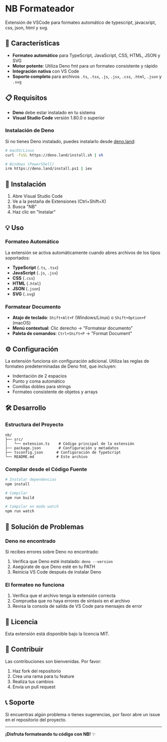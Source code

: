 # NB Formateador

Extensión de VSCode para formateo automático de typescript, javacsript, css,
json, html y svg.

## 🚀 Características

- **Formateo automático** para TypeScript, JavaScript, CSS, HTML, JSON y SVG
- **Motor potente**: Utiliza Deno fmt para un formateo consistente y rápido
- **Integración nativa** con VS Code
- **Soporte completo** para archivos `.ts`, `.tsx`, `.js`, `.jsx`, `.css`,
  `.html`, `.json` y `.svg`

## 📋 Requisitos

- **Deno** debe estar instalado en tu sistema
- **Visual Studio Code** versión 1.80.0 o superior

### Instalación de Deno

Si no tienes Deno instalado, puedes instalarlo desde
[deno.land](https://deno.land/):

```bash
# macOS/Linux
curl -fsSL https://deno.land/install.sh | sh

# Windows (PowerShell)
irm https://deno.land/install.ps1 | iex
```

## 🔧 Instalación

1. Abre Visual Studio Code
2. Ve a la pestaña de Extensiones (Ctrl+Shift+X)
3. Busca "NB"
4. Haz clic en "Instalar"

## 💡 Uso

### Formateo Automático

La extensión se activa automáticamente cuando abres archivos de los tipos
soportados:

- **TypeScript** (`.ts`, `.tsx`)
- **JavaScript** (`.js`, `.jsx`)
- **CSS** (`.css`)
- **HTML** (`.html`)
- **JSON** (`.json`)
- **SVG** (`.svg`)

### Formatear Documento

- **Atajo de teclado**: `Shift+Alt+F` (Windows/Linux) o `Shift+Option+F` (macOS)
- **Menú contextual**: Clic derecho → "Formatear documento"
- **Paleta de comandos**: `Ctrl+Shift+P` → "Format Document"

## ⚙️ Configuración

La extensión funciona sin configuración adicional. Utiliza las reglas de
formateo predeterminadas de Deno fmt, que incluyen:

- Indentación de 2 espacios
- Punto y coma automático
- Comillas dobles para strings
- Formateo consistente de objetos y arrays

## 🛠️ Desarrollo

### Estructura del Proyecto

```
nb/
├── src/
│   └── extension.ts    # Código principal de la extensión
├── package.json        # Configuración y metadatos
├── tsconfig.json      # Configuración de TypeScript
└── README.md          # Este archivo
```

### Compilar desde el Código Fuente

```bash
# Instalar dependencias
npm install

# Compilar
npm run build

# Compilar en modo watch
npm run watch
```

## 🐛 Solución de Problemas

### Deno no encontrado

Si recibes errores sobre Deno no encontrado:

1. Verifica que Deno esté instalado: `deno --version`
2. Asegúrate de que Deno esté en tu PATH
3. Reinicia VS Code después de instalar Deno

### El formateo no funciona

1. Verifica que el archivo tenga la extensión correcta
2. Comprueba que no haya errores de sintaxis en el archivo
3. Revisa la consola de salida de VS Code para mensajes de error

## 📝 Licencia

Esta extensión está disponible bajo la licencia MIT.

## 🤝 Contribuir

Las contribuciones son bienvenidas. Por favor:

1. Haz fork del repositorio
2. Crea una rama para tu feature
3. Realiza tus cambios
4. Envía un pull request

## 📞 Soporte

Si encuentras algún problema o tienes sugerencias, por favor abre un issue en el
repositorio del proyecto.

---

**¡Disfruta formateando tu código con NB!** ✨
